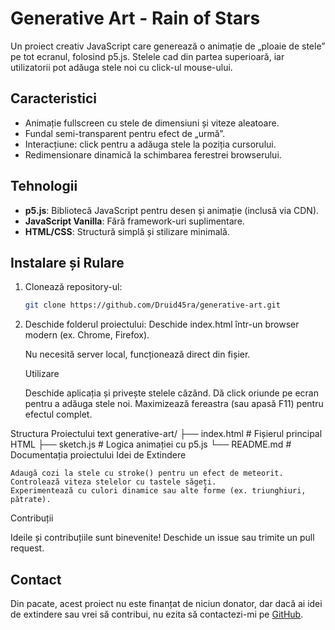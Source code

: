 # Generative Art - Rain of Stars

Un proiect creativ JavaScript care generează o animație de „ploaie de stele” pe tot ecranul, folosind p5.js. Stelele cad din partea superioară, iar utilizatorii pot adăuga stele noi cu click-ul mouse-ului.

## Caracteristici
- Animație fullscreen cu stele de dimensiuni și viteze aleatoare.
- Fundal semi-transparent pentru efect de „urmă”.
- Interacțiune: click pentru a adăuga stele la poziția cursorului.
- Redimensionare dinamică la schimbarea ferestrei browserului.

## Tehnologii
- **p5.js**: Bibliotecă JavaScript pentru desen și animație (inclusă via CDN).
- **JavaScript Vanilla**: Fără framework-uri suplimentare.
- **HTML/CSS**: Structură simplă și stilizare minimală.

## Instalare și Rulare
1. Clonează repository-ul:
   ```bash
   git clone https://github.com/Druid45ra/generative-art.git
   ```
2. Deschide folderul proiectului:
Deschide index.html într-un browser modern (ex. Chrome, Firefox).

    Nu necesită server local, funcționează direct din fișier.

    Utilizare

    Deschide aplicația și privește stelele căzând.
    Dă click oriunde pe ecran pentru a adăuga stele noi.
    Maximizează fereastra (sau apasă F11) pentru efectul complet.

Structura Proiectului
text
generative-art/
├── index.html      # Fișierul principal HTML
├── sketch.js       # Logica animației cu p5.js
└── README.md       # Documentația proiectului
Idei de Extindere

    Adaugă cozi la stele cu stroke() pentru un efect de meteorit.
    Controlează viteza stelelor cu tastele săgeți.
    Experimentează cu culori dinamice sau alte forme (ex. triunghiuri, pătrate).

Contribuții

Ideile și contribuțiile sunt binevenite! Deschide un issue sau trimite un pull request.

## Contact
Din pacate, acest proiect nu este finanțat de niciun donator, dar dacă ai idei de extindere sau vrei să contribui, nu ezita să contactezi-mi pe [GitHub](https://github.com/Druid45ra).
